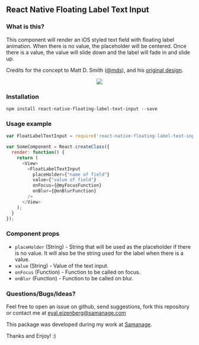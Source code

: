 ## React Native Floating Label Text Input

### What is this?
This component will render an iOS styled text field with floating label animation. When there is no value, the placeholder will be centered. Once there is a value, the value will slide down and the label will fade in and slide up.

Credits for the concept to Matt D. Smith ([@mds](http://www.twitter.com/mds)), and his [original design](http://dribbble.com/shots/1254439--GIF-Mobile-Form-Interaction?list=users).

<p align="center">
    <img src ="http://i.imgur.com/5dddNix.gif" />
</p>

### Installation
```npm install react-native-floating-label-text-input --save```

### Usage example

```javascript
var FloatLabelTextInput = require('react-native-floating-label-text-input');

var SomeComponent = React.createClass({
  render: function() {
    return (
      <View>
        <FloatLabelTextInput
          placeHolder={"name of field"}
          value={"value of field"}
          onFocus={@myFocusFunction}
          onBlur={@onBlurFunction}
        />
      </View>
    );
  }
});
```

### Component props
- `placeHolder` (String) - String that will be used as the placeholder if there is no value. It will also be the string used for the label when there is a value.
- `value` (String) - Value of the text input.
- `onFocus` (Function) - Function to be called on focus.
- `onBlur` (Function) - Function to be called on blur.

### Questions/Bugs/Ideas?
Feel free to open an issue on github, send suggestions, fork this repository or contact me at eyal.eizenberg@samanage.com

This package was developed during my work at [Samanage](http://www.samanage.com/).

Thanks and Enjoy! :)
